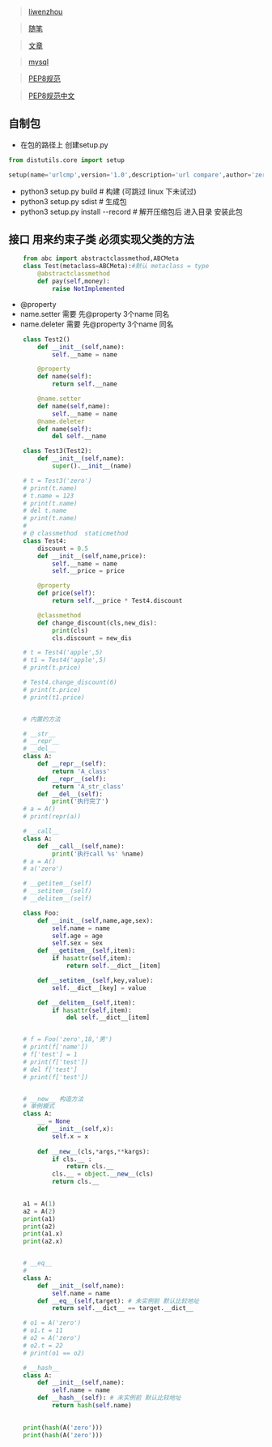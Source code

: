 > [liwenzhou](http://www.cnblogs.com/liwenzhou/)

> [随笔](http://www.cnblogs.com/Eva-J/)

> [文章](https://www.cnblogs.com/Eva-J/category/1030165.html)

> [mysql](https://www.cnblogs.com/Eva-J/p/5133716.html)

> [PEP8规范](https://www.python.org/dev/peps/pep-0008/)

> [PEP8规范中文](https://yq.aliyun.com/articles/626638) 

## 自制包
+ 在包的路径上 创建setup.py
```python
from distutils.core import setup

setup(name='urlcmp',version='1.0',description='url compare',author='zero',py_modules=['urlcmp.url_cmp'])
```
+ python3 setup.py build	# 构建 (可跳过 linux 下未试过)
+ python3 setup.py sdist	# 生成包 
+ python3 setup.py install --record # 解开压缩包后 进入目录 安装此包 

## 接口 用来约束子类  必须实现父类的方法
```python
	from abc import abstractclassmethod,ABCMeta
	class Test(metaclass=ABCMeta):#默认 metaclass = type
		@abstractclassmethod
		def pay(self,money):
			raise NotImplemented
```

+ @property  
+ name.setter 需要  先@property  3个name 同名
+ name.deleter 需要  先@property  3个name 同名

```python
	class Test2()
		def __init__(self,name):
			self.__name = name

		@property
		def name(self):
			return self.__name

		@name.setter
		def name(self,name):
			self.__name = name
		@name.deleter
		def name(self):
			del self.__name

	class Test3(Test2):
		def __init__(self,name):
			super().__init__(name)

	# t = Test3('zero')
	# print(t.name)
	# t.name = 123
	# print(t.name)
	# del t.name
	# print(t.name)
	# 
	# @ classmethod  staticmethod
	class Test4:
		discount = 0.5
		def __init__(self,name,price):
			self.__name = name
			self.__price = price

		@property
		def price(self):
			return self.__price * Test4.discount

		@classmethod
		def change_discount(cls,new_dis):
			print(cls)
			cls.discount = new_dis

	# t = Test4('apple',5)
	# t1 = Test4('apple',5)
	# print(t.price)

	# Test4.change_discount(6)
	# print(t.price)
	# print(t1.price)


	# 内置的方法

	# __str__
	# __repr__
	# __del__
	class A:
		def __repr__(self):
			return 'A_class'
		def __repr__(self):
			return 'A_str_class'
		def __del__(self):
			print('执行完了')
	# a = A()
	# print(repr(a))

	# __call__
	class A:
		def __call__(self,name):
			print('执行call %s' %name)
	# a = A()
	# a('zero')

	# __getitem__(self)
	# __setitem__(self)
	# __delitem__(self)

	class Foo:
		def __init__(self,name,age,sex):
			self.name = name
			self.age = age
			self.sex = sex
		def __getitem__(self,item):
			if hasattr(self,item):
				return self.__dict__[item]

		def __setitem__(self,key,value):
			self.__dict__[key] = value

		def __delitem__(self,item):
			if hasattr(self,item):
				del self.__dict__[item]


	# f = Foo('zero',18,'男')
	# print(f['name'])
	# f['test'] = 1
	# print(f['test'])
	# del f['test']
	# print(f['test'])


	# __new__ 构造方法
	# 单例模式
	class A:
		__ = None
		def __init__(self,x):
			self.x = x
			
		def __new__(cls,*args,**kargs):
			if cls.__ :
				return cls.__
			cls.__ = object.__new__(cls)
			return cls.__
			

	a1 = A(1)
	a2 = A(2)
	print(a1)
	print(a2)
	print(a1.x)
	print(a2.x)


	# __eq__
	# 
	class A:
		def __init__(self,name):
			self.name = name
		def __eq__(self,target): # 未实例前 默认比较地址
			return self.__dict__ == target.__dict__

	# o1 = A('zero')
	# o1.t = 11
	# o2 = A('zero')
	# o2.t = 22
	# print(o1 == o2)

	# __hash__
	class A:
		def __init__(self,name):
			self.name = name
		def __hash__(self): # 未实例前 默认比较地址
			return hash(self.name)
			

	print(hash(A('zero')))
	print(hash(A('zero')))
```